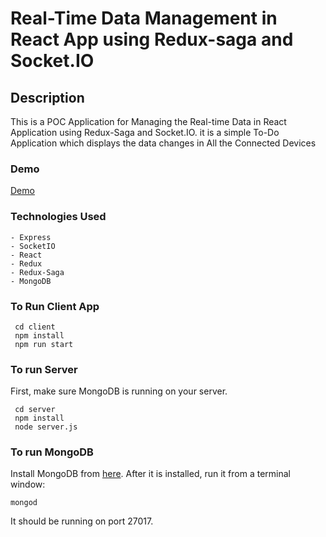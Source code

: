 # Real-Time Data Management in React App using Redux-saga and Socket.IO

## Description

This is a POC Application for Managing the Real-time Data in React Application using Redux-Saga and Socket.IO. it is a simple To-Do Application which displays the data changes in All the Connected Devices

### Demo

[Demo](https://youtu.be/Rew1yX0CZJ0)

### Technologies Used

    - Express
    - SocketIO
    - React
    - Redux
    - Redux-Saga
    - MongoDB

### To Run Client App

```
 cd client
 npm install
 npm run start
```

### To run Server
First, make sure MongoDB is running on your server. 

```
 cd server
 npm install
 node server.js
``` 

### To run MongoDB
Install MongoDB from [here](https://www.mongodb.com/).
After it is installed, run it from a terminal window:
```
mongod
```
It should be running on port 27017.